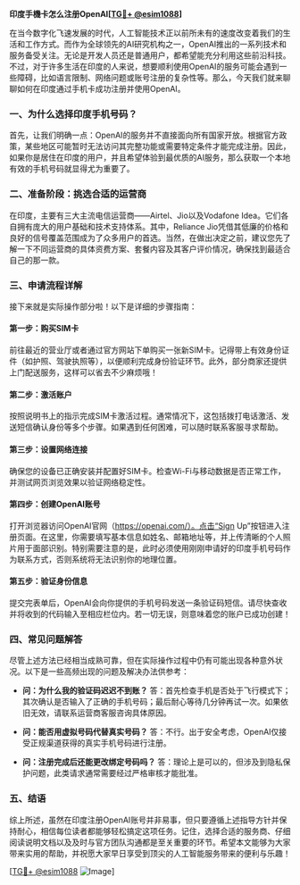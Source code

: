**印度手機卡怎么注册OpenAI[[TG💪+ @esim1088](https://t.me/s/esim1088)]**

在当今数字化飞速发展的时代，人工智能技术正以前所未有的速度改变着我们的生活和工作方式。而作为全球领先的AI研究机构之一，OpenAI推出的一系列技术和服务备受关注。无论是开发人员还是普通用户，都希望能充分利用这些前沿科技。不过，对于许多生活在印度的人来说，想要顺利使用OpenAI的服务可能会遇到一些障碍，比如语言限制、网络问题或账号注册的复杂性等。那么，今天我们就来聊聊如何在印度通过手机卡成功注册并使用OpenAI。

### 一、为什么选择印度手机号码？

首先，让我们明确一点：OpenAI的服务并不直接面向所有国家开放。根据官方政策，某些地区可能暂时无法访问其完整功能或需要特定条件才能完成注册。因此，如果你是居住在印度的用户，并且希望体验到最优质的AI服务，那么获取一个本地有效的手机号码就显得尤为重要了。

### 二、准备阶段：挑选合适的运营商

在印度，主要有三大主流电信运营商——Airtel、Jio以及Vodafone Idea。它们各自拥有庞大的用户基础和技术支持体系。其中，Reliance Jio凭借其低廉的价格和良好的信号覆盖范围成为了众多用户的首选。当然，在做出决定之前，建议您先了解一下不同运营商的具体资费方案、套餐内容及其客户评价情况，确保找到最适合自己的那一款。

### 三、申请流程详解

接下来就是实际操作部分啦！以下是详细的步骤指南：

#### 第一步：购买SIM卡
前往最近的营业厅或者通过官方网站下单购买一张新SIM卡。记得带上有效身份证件（如护照、驾驶执照等），以便顺利完成身份验证环节。此外，部分商家还提供上门配送服务，这样可以省去不少麻烦哦！

#### 第二步：激活账户
按照说明书上的指示完成SIM卡激活过程。通常情况下，这包括拨打电话激活、发送短信确认身份等多个步骤。如果遇到任何困难，可以随时联系客服寻求帮助。

#### 第三步：设置网络连接
确保您的设备已正确安装并配置好SIM卡。检查Wi-Fi与移动数据是否正常工作，并测试网页浏览效果以验证网络稳定性。

#### 第四步：创建OpenAI账号
打开浏览器访问OpenAI官网（https://openai.com/）。点击“Sign Up”按钮进入注册页面。在这里，你需要填写基本信息如姓名、邮箱地址等，并上传清晰的个人照片用于面部识别。特别需要注意的是，此时必须使用刚刚申请好的印度手机号码作为联系方式，否则系统将无法识别你的地理位置。

#### 第五步：验证身份信息
提交完表单后，OpenAI会向你提供的手机号码发送一条验证码短信。请尽快查收并将收到的代码输入至相应栏位内。若一切无误，则意味着您的账户已成功创建！

### 四、常见问题解答

尽管上述方法已经相当成熟可靠，但在实际操作过程中仍有可能出现各种意外状况。以下是一些高频出现的问题及解决办法供参考：

- **问：为什么我的验证码迟迟不到账？**
  答：首先检查手机是否处于飞行模式下；其次确认是否输入了正确的手机号码；最后耐心等待几分钟再试一次。如果依旧无效，请联系运营商客服咨询具体原因。

- **问：能否用虚拟号码代替真实号码？**
  答：不行。出于安全考虑，OpenAI仅接受正规渠道获得的真实手机号码进行注册。

- **问：注册完成后还能更改绑定号码吗？**
  答：理论上是可以的，但涉及到隐私保护问题，此类请求通常需要经过严格审核才能批准。

### 五、结语

综上所述，虽然在印度注册OpenAI账号并非易事，但只要遵循上述指导方针并保持耐心，相信每位读者都能够轻松搞定这项任务。记住，选择合适的服务商、仔细阅读说明文档以及及时与官方团队沟通都是至关重要的环节。希望本文能够为大家带来实用的帮助，并祝愿大家早日享受到顶尖的人工智能服务带来的便利与乐趣！

[[TG💪+ @esim1088](https://t.me/s/esim1088) ![Image](https://i.postimg.cc/4NQfJmqS/Snipaste-2025-05-13-00-14-12.png)]